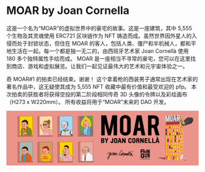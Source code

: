 # MOAR by Joan Cornella

这是一个名为“MOAR”的虚拟世界中的豪宅的故事。这是一座建筑，其中 5,555 个生物及其灵魂使用 ERC721 区块链作为 NFT 铸造而成。虽然世界因外星人的入侵而处于封锁状态，但住在 MOAR 的客人，包括人类、僵尸和半机械人，都和平地生活在一起。每一个都是独一无二的，由西班牙艺术家 Joan Cornellà 使用 180 多个独特属性手绘而成。
MOAR 是一座相当不寻常的豪宅，您可以在这里找到商店、游戏和虚拟展览。让我们一起见证最伟大的艺术和元宇宙体验之一。

奇 MOAR#1 的拍卖已经结束。谢谢！
这个拿着枪的西装男子通常出现在艺术家的著名作品中，这无疑使其成为 5,555 NFT 收藏中最有价值和最受欢迎的 pfp。
本次拍卖的获胜者将获得空投的第二阶段相同传奇 3D 头像的令牌以及彩绘画布（H273 x W220mm）。
所有收益将用于“MOAR”未来的 DAO 开发。

![NFT](unnamed.png)
